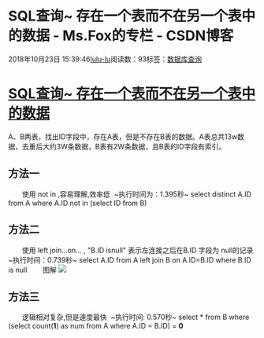 # SQL查询~ 存在一个表而不在另一个表中的数据 - Ms.Fox的专栏 - CSDN博客
2018年10月23日 15:39:46[lulu-lu](https://me.csdn.net/smbluesky)阅读数：93标签：[数据库查询](https://so.csdn.net/so/search/s.do?q=数据库查询&t=blog)
# [SQL查询~ 存在一个表而不在另一个表中的数据](https://www.cnblogs.com/jameshappy/p/6038706.html)
A、B两表，找出ID字段中，存在A表，但是不存在B表的数据。A表总共13w数据，去重后大约3W条数据，B表有2W条数据，且B表的ID字段有索引。
## 方法一
　　使用 not in ,容易理解,效率低  ~执行时间为：1.395秒~
select distinct A.ID from  A where A.ID not in (select ID from B)
## 方法二
　　使用 left join...on... , "B.ID isnull" 表示左连接之后在B.ID 字段为 null的记录  ~执行时间：0.739秒~
select A.ID from A left join B on A.ID=B.ID where B.ID is null
　　图解
![](https://pic002.cnblogs.com/images/2012/394322/2012050916243279.png)
## 方法三
　　逻辑相对复杂,但是速度最快  ~执行时间: 0.570秒~
  select * from  B 
     where (select count(**1**) as num from A where A.ID = B.ID) = **0**
